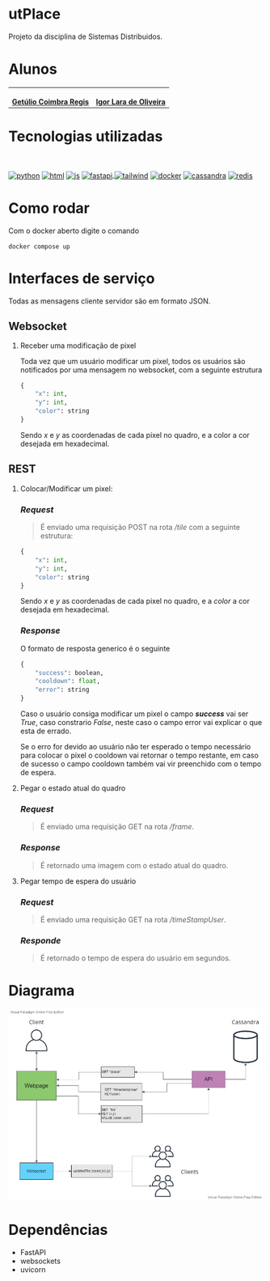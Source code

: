 # utPlace
Projeto da disciplina de Sistemas Distribuidos.

# Alunos

<center>
<table><tr>
<td align="center"><a href="https://github.com/getuliobr">
 <img style="border-radius: 50%;" src="https://avatars.githubusercontent.com/u/51160837?v=4" width="100px;" alt=""/>
<br />
 <b>Getúlio Coimbra Regis</b></a>
 <a href="https://github.com/getuliobr" title="GitHub Getulio"></a>

<td align="center"><a href="https://github.com/nuisigor">
 <img style="border-radius: 50%;" src="https://avatars.githubusercontent.com/u/50688059?v=4" width="100px;" alt=""/>
<br />
 <b>Igor Lara de Oliveira</b>
 </a> <a href="https://github.com/nuisigor" title="GitHub Igor"></a>

</tr></table>
</center>

# Tecnologias utilizadas
<div style="display: inline_block"><br>
          
  <a href="https://www.python.org/"><img align="center" alt="python" height="50" width="60" src="https://cdn.jsdelivr.net/gh/devicons/devicon/icons/python/python-original.svg"><a>
  <a href="https://developer.mozilla.org/pt-BR/docs/Web/HTML"><img align="center" alt="html" height="50" width="60" src="https://cdn.jsdelivr.net/gh/devicons/devicon/icons/html5/html5-original.svg" /><a>
  <a href="https://developer.mozilla.org/pt-BR/docs/Web/JavaScript"><img align="center" alt="js" height="50" width="60" src="https://cdn.jsdelivr.net/gh/devicons/devicon/icons/javascript/javascript-original.svg"><a>
  <a href="https://fastapi.tiangolo.com/"><img align="center" alt="fastapi" height="50" width="60"  src="https://cdn.jsdelivr.net/gh/devicons/devicon/icons/fastapi/fastapi-original-wordmark.svg" />
  <a href="https://tailwindcss.com/"><img align="center" alt="tailwind" height="50" width="60" src="https://cdn.jsdelivr.net/gh/devicons/devicon/icons/tailwindcss/tailwindcss-plain.svg" /><a>
  <a href="https://www.docker.com/"><img align="center" alt="docker" height="50" width="60" src="https://cdn.jsdelivr.net/gh/devicons/devicon/icons/docker/docker-original.svg" /><a>
  <a href="https://cassandra.apache.org/_/index.html"><img align="center" alt="cassandra" height="50" width="60" src="https://upload.wikimedia.org/wikipedia/commons/5/5e/Cassandra_logo.svg"/><a>
  <a href="https://redis.io/"><img align="center" alt="redis" height="50" width="60" src="https://cdn.jsdelivr.net/gh/devicons/devicon/icons/redis/redis-original-wordmark.svg"/><a>

</div>

# Como rodar
Com o docker aberto digite o comando
	
	docker compose up

# Interfaces de serviço

Todas as mensagens cliente servidor são em formato JSON.

## Websocket
1. Receber uma modificação de pixel

	Toda vez que um usuário modificar um pixel, todos os usuários são notificados por uma mensagem no websocket, com a seguinte estrutura

	```py
	{
		"x": int,
		"y": int,
		"color": string
	}
	```

	Sendo *x* e *y* as coordenadas de cada pixel no quadro, e a color a cor desejada em hexadecimal.

## REST
1. Colocar/Modificar um pixel:
	### *Request*
	>É enviado uma requisição POST na rota */tile* com a seguinte estrutura:
	```py
	{
		"x": int,
		"y": int,
		"color": string
	}
	```
	Sendo *x* e *y* as coordenadas de cada pixel no quadro, e a *color* a cor desejada em hexadecimal.
	### *Response*
  	O formato de resposta generico é o seguinte
	
	```py
	{
		"success": boolean,
		"cooldown": float,
		"error": string
	}
	```
  	Caso o usuário consiga modificar um pixel o campo *__success__* vai ser *True*, caso constrario *False*, neste caso o campo error vai explicar o que esta de errado.
	
	Se o erro for devido ao usuário não ter esperado o tempo necessário para colocar o pixel o cooldown vai retornar o tempo restante, em caso de sucesso o campo cooldown também vai vir preenchido com o tempo de espera.

2. Pegar o estado atual do quadro
     ### *Request*
	>É enviado uma requisição GET na rota */frame*.

    ### *Response*
    >É retornado uma imagem com o estado atual do quadro.

3. Pegar tempo de espera do usuário
    ### *Request*
	>É enviado uma requisição GET na rota */timeStampUser*.
	### *Responde*
	>É retornado o tempo de espera do usuário em segundos.

# Diagrama

<img src="util\utPlace.jpg"/>


# Dependências

- FastAPI
- websockets
- uvicorn
